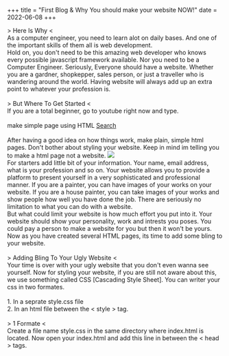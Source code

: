 +++
title = "First Blog & Why You should make your website NOW!"
date = 2022-06-08
+++

<a class="font-bold">> Here Is Why <</a>
<br>
<a>As a computer engineer, you need to learn alot on daily bases. And one of the important skills of them all is web development.</a>
<br>
<a>Hold on, you don't need to be this amazing web developer who knows every possible javascript framework available. Nor you need to be a Computer Engineer. Seriously, Everyone should have a website. Whether you are a gardner, shopkepper, sales person, or just a traveller who is wandering around the world. Having website will always add up an extra point to whatever your profession is.</a>
<br>
<br>
<a class="font-bold">> But Where To Get Started <</a>
<br>
<a>If you are a total beginner, go to youtube right now and type.</a>
<br>
<br>
<a class="border-stone-600 border-2 pr-3 pl-3 p-1 rounded">make simple page using HTML</a>
<a href="https://www.youtube.com/results?search_query=make+simple+page+using+html" target="_blank" class="font-bold border-stone-600 border-2 p-1 rounded hover:text-white hover:bg-black hover:border-black">Search</a>
<br>
<br>
<a>After having a good idea on how things work, make plain, simple html pages. Don't bother about styling your website. Keep in mind im telling you to make a html page not a website.</a>
<img src="/blog-1-web.jpg" class="scale-90 grayscale rounded-xl drop-shadow-2xl 2xl:max-w-xl lg:max-w-xl max-w-sm"></img>  
<a>For starters add little bit of your information. Your name, email address, what is your profession and so on. Your website allows you to provide a platform to present yourself in a very sophisticated and professional manner. If you are a painter, you can have images of your works on your website. If you are a house painter, you can take images of your works and show people how well you have done the job. There are seriously no limitation to what you can do with a website.</a>
<br>
<a>But what could limit your website is how much effort you put into it. Your website should show your personality, work and intrests you poses. You could pay a person to make a website for you but then it won't be yours. <br> Now as you have created several HTML pages, its time to add some bling to your website.</a>
<br>
<br>
<a class="font-bold">> Adding Bling To Your Ugly Website <</a>
<br>
<a>Your time is over with your ugly website that you don't even wanna see yourself. Now for styling your website, if you are still not aware about this, we use something called CSS [Cascading Style Sheet]. You can writer your css in two formates.</a>
<br>
<br>
<a class="mono-font font-bold">1. In a seprate style.css file <br>2. In an html file between the < style > tag.</a>
<br>
<br>
<a class="font-bold">> 1 Formate <</a>
<br>
<a>Create a file name style.css in the same directory where index.html is located. Now open your index.html and add this line in between the < head > tags.</a>
<br>
<br>
